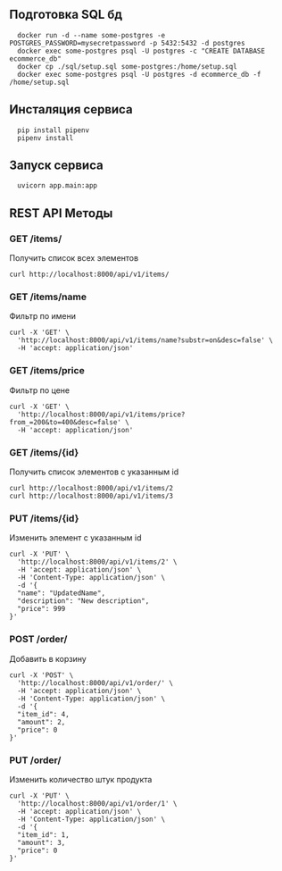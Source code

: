 ## Подготовка SQL бд
```
  docker run -d --name some-postgres -e POSTGRES_PASSWORD=mysecretpassword -p 5432:5432 -d postgres
  docker exec some-postgres psql -U postgres -c "CREATE DATABASE ecommerce_db"
  docker cp ./sql/setup.sql some-postgres:/home/setup.sql
  docker exec some-postgres psql -U postgres -d ecommerce_db -f /home/setup.sql
```

## Инсталяция сервиса 
```
  pip install pipenv
  pipenv install
```

## Запуск сервиса 
```
  uvicorn app.main:app
```


## REST API Методы

### GET /items/   

Получить список всех элементов
```
curl http://localhost:8000/api/v1/items/
```

### GET /items/name

Фильтр по имени
```   
curl -X 'GET' \
  'http://localhost:8000/api/v1/items/name?substr=on&desc=false' \
  -H 'accept: application/json'
```

### GET /items/price

Фильтр по цене   
```
curl -X 'GET' \
  'http://localhost:8000/api/v1/items/price?from_=200&to=400&desc=false' \
  -H 'accept: application/json'
```
  
### GET /items/{id}  

Получить список элементов с указанным id
```
curl http://localhost:8000/api/v1/items/2
curl http://localhost:8000/api/v1/items/3
```


### PUT /items/{id}  

Изменить элемент с указанным id
```
curl -X 'PUT' \
  'http://localhost:8000/api/v1/items/2' \
  -H 'accept: application/json' \
  -H 'Content-Type: application/json' \
  -d '{
  "name": "UpdatedName",
  "description": "New description",
  "price": 999
}'
```


### POST /order/

Добавить в корзину
```
curl -X 'POST' \
  'http://localhost:8000/api/v1/order/' \
  -H 'accept: application/json' \
  -H 'Content-Type: application/json' \
  -d '{
  "item_id": 4,
  "amount": 2,
  "price": 0
}'
```


### PUT /order/
Изменить количество штук продукта
```
curl -X 'PUT' \
  'http://localhost:8000/api/v1/order/1' \
  -H 'accept: application/json' \
  -H 'Content-Type: application/json' \
  -d '{
  "item_id": 1,
  "amount": 3,
  "price": 0
}'
```